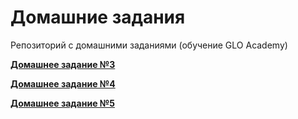 # Домашние задания
Репозиторий с домашними заданиями (обучение GLO Academy)

<a href="https://kulichevanna.github.io/homework/lesson-3/"><b>Домашнее задание №3</b></a>

<a href="https://kulichevanna.github.io/homework/lesson-4/"><b>Домашнее задание №4</b></a>

<a href="https://kulichevanna.github.io/homework/lesson-5/"><b>Домашнее задание №5</b></a>
